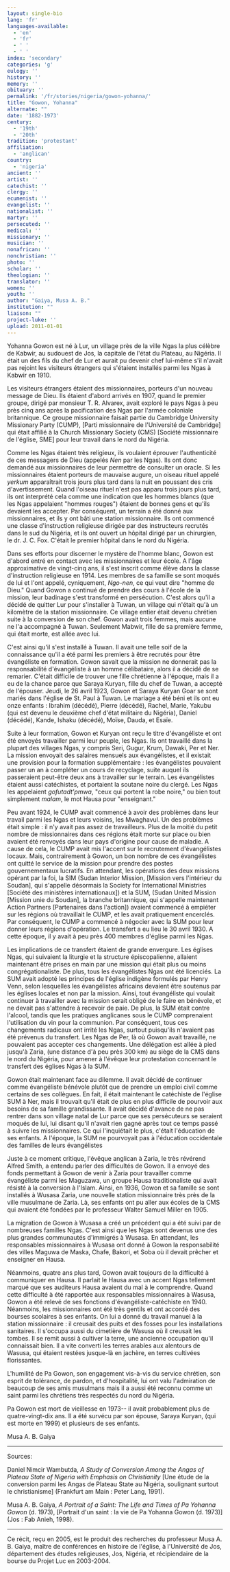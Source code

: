 ```yaml
---
layout: single-bio
lang: 'fr'
languages-available:
  - 'en'
  - 'fr'
  - ' '
  - ' '
index: 'secondary'
categories: 'g'
eulogy: ''
history: ''
memory: ''
obituary: ''
permalink: '/fr/stories/nigeria/gowon-yohanna/'
title: "Gowon, Yohanna"
alternate: ""
date: '1882-1973'
century:
  - '19th'
  - '20th'
tradition: 'protestant'
affiliation:
  - 'anglican'
country:
  - 'nigeria'
ancient: ''
artist: ''
catechist: ''
clergy: ''
ecumenist: ''
evangelist: ''
nationalist: ''
martyr: ''
persecuted: ''
medical: ''
missionary: ''
musician: ''
nonafrican: ''
nonchristian: ''
photo: ''
scholar: ''
theologian: ''
translator: ''
women: ''
youth: ''
author: "Gaiya, Musa A. B."
institution: ""
liaison: ""
project-luke: ''
upload: 2011-01-01
---
```




Yohanna Gowon est né à Lur, un village près de la ville Ngas la plus célèbre de Kabwir, au sudouest de Jos, la capitale de l'état du Plateau, au Nigéria. Il était un des fils du chef de Lur et aurait pu devenir chef lui-même s'il n'avait pas rejoint les visiteurs étrangers qui s'étaient installés parmi les Ngas à Kabwir en 1910.

Les visiteurs étrangers étaient des missionnaires, porteurs d'un nouveau message de Dieu. Ils étaient d'abord arrivés en 1907, quand le premier groupe, dirigé par monsieur T. R. Alvarex, avait exploré le pays Ngas à peu près cinq ans après la pacification des Ngas par l'armée coloniale britannique. Ce groupe missionnaire faisait partie du Cambridge University Missionary Party (CUMP), [Parti missionnaire de l'Université de Cambridge] qui était affilié à la Church Missionary Society (CMS) [Société missionnaire de l'église, SME] pour leur travail dans le nord du Nigéria.

Comme les Ngas étaient très religieux, ils voulaient éprouver l'authenticité de ces messagers de Dieu (appelés *Nen* par les Ngas). Ils ont donc demandé aux missionnaires de leur permettre de consulter un oracle. Si les missionnaires étaient porteurs de mauvaise augure, un oiseau rituel appelé *yerkum* apparaîtrait trois jours plus tard dans la nuit en poussant des cris d'avertissement. Quand l'oiseau rituel n'est pas apparu trois jours plus tard, ils ont interprété cela comme une indication que les hommes blancs  (que les Ngas appelaient "hommes rouges") étaient de bonnes gens et qu'ils devaient les accepter. Par conséquent, un terrain a été donné aux missionnaires, et ils y ont bâti une station missionnaire. Ils ont commencé une classe d'instruction religieuse dirigée par des instructeurs recrutés dans le sud du Nigéria, et ils ont ouvert un hôpital dirigé par un chirurgien, le dr. J. C. Fox. C'était le premier hôpital dans le nord du Nigéria.

Dans ses efforts pour discerner le mystère de l'homme blanc, Gowon est d'abord entré en contact avec les missionnaires et leur école. A l'âge approximative de vingt-cinq ans, il s'est inscrit comme élève dans la classe d'instruction religieuse en 1914. Les membres de sa famille se sont moqués de lui et l'ont appelé, cyniquement, *Ngo-nen*, ce qui veut dire "homme de Dieu." Quand Gowon a continué de prendre des cours à l'école de la mission, leur badinage s'est transformé en persécution. C'est alors qu'il a décidé de quitter Lur pour s'installer à Tuwan, un village qui n'était qu'à un kilomètre de la station missionnaire. Ce village entier était devenu chrétien suite à la conversion de son chef. Gowon avait trois femmes, mais aucune ne l'a accompagné à Tuwan. Seulement Mabwir, fille de sa première femme, qui était morte, est allée avec lui.

C'est ainsi qu'il s'est installé à Tuwan. Il avait une telle soif de la connaissance qu'il a été parmi les premiers à être recrutés pour être évangéliste en formation. Gowon savait que la mission ne donnerait pas la responsabilité d'évangéliste à un homme célibataire, alors il a décidé de se remarier. C'était difficile de trouver une fille chrétienne à l'époque, mais il a eu de la chance parce que Saraya Kuryan, fille du chef de Tuwan, a accepté de l'épouser.  Jeudi, le 26 avril 1923, Gowon et Saraya Kuryan Goar se sont mariés dans l'église de St. Paul à Tuwan. Le mariage a été béni et ils ont eu onze enfants : Ibrahim (décédé), Pierre (décédé), Rachel, Marie, Yakubu (qui est devenu le deuxième chef d'état militaire du Nigéria), Daniel (décédé), Kande, Ishaku (décédé), Moïse, Dauda, et Esaïe.

Suite à leur formation, Gowon et Kuryan ont reçu le titre d'évangéliste et ont été envoyés travailler parmi leur peuple, les Ngas. Ils ont travaillé dans la plupart des villages Ngas, y compris Seri, Gugur, Krum, Dawaki, Per et Ner. La mission envoyait des salaires mensuels aux évangélistes, et il existait une provision pour la formation supplémentaire : les évangélistes pouvaient passer un an à compléter un cours de recyclage, suite auquel ils passeraient peut-être deux ans à travailler sur le terrain. Les évangélistes étaient aussi catéchistes, et portaient la soutane noire du clergé.  Les Ngas les appelaient *gofutadt'pmwa*, "ceux qui portent la robe noire," ou bien tout simplement *malam*, le mot Hausa pour "enseignant."

Peu avant 1924, le CUMP avait commencé à avoir des problèmes dans leur travail parmi les Ngas et leurs voisins, les Mwaghavul. Un des problèmes était simple : il n'y avait pas assez de travailleurs. Plus de la moitié du petit nombre de missionnaires dans ces régions était morte sur place ou bien avaient été renvoyés dans leur pays d'origine pour cause de maladie. A cause de cela, le CUMP avait mis l'accent sur le recrutement d'évangélistes locaux. Mais, contrairement à Gowon, un bon nombre de ces évangélistes ont quitté le service de la mission pour prendre des postes gouvernementaux lucratifs. En attendant, les opérations des deux missions opérant par la foi, la SIM (Sudan Interior Mission, [Mission vers l'intérieur du Soudan], qui s'appelle désormais la Society for International Ministries [Société des ministères internationaux]) et la SUM, (Sudan United Mission [Mission unie du Soudan], la branche britannique, qui s'appelle maintenant Action Partners [Partenaires dans l'action]) avaient commencé à empiéter sur les régions où travaillait le CUMP, et les avait pratiquement encerclés. Par conséquent, le CUMP a commencé à négocier avec la SUM pour leur donner leurs régions d'opération. Le transfert a eu lieu le 30 avril 1930. A cette époque, il y avait à peu près 400 membres d'église parmi les Ngas.

Les implications de ce transfert étaient de grande envergure. Les églises Ngas, qui suivaient la liturgie et la structure épiscopalienne, allaient maintenant être prises en main par une mission qui était plus ou moins congrégationaliste. De plus, tous les évangélistes Ngas ont été licenciés. La SUM avait adopté les principes de l'église indigène formulés par Henry Venn, selon lesquelles les évangélistes africains devaient être soutenus par les églises locales et non par la mission. Ainsi, tout évangéliste qui voulait continuer à travailler avec la mission serait obligé de le faire en bénévole, et ne devait pas s'attendre à recevoir de paie. De plus, la SUM était contre l'alcool, tandis que les pratiques anglicanes sous le CUMP comprenaient l'utilisation du vin pour la communion. Par conséquent, tous ces changements radicaux ont irrité les Ngas, surtout puisqu'ils n'avaient pas été prévenus du transfert. Les Ngas de Per, là où Gowon avait travaillé, ne pouvaient pas accepter ces changements. Une délégation est allée à pied jusqu'à Zaria, (une distance d'à peu près 300 km) au siège de la CMS dans le nord du Nigéria, pour amener à l'évêque leur protestation concernant le transfert des églises Ngas à la SUM.

Gowon était maintenant face au dilemme. Il avait décidé de continuer comme évangéliste bénévole plutôt que de prendre un emploi civil comme certains de ses collègues. En fait, il était maintenant le catéchiste de l'église SUM à Ner, mais il trouvait qu'il était de plus en plus difficile de pourvoir aux besoins de sa famille grandissante. Il avait décidé d'avance de ne pas rentrer dans son village natal de Lur parce que ses persécuteurs se seraient moqués de lui, lui disant qu'il n'avait rien gagné après tout ce temps passé à suivre les missionnaires. Ce qui l'inquiétait le plus, c'était l'éducation de ses enfants. A l'époque, la SUM ne pourvoyait pas à l'éducation occidentale des familles de leurs évangélistes

Juste à ce moment critique, l'évêque anglican à Zaria, le très révérend Alfred Smith, a entendu parler des difficultés de Gowon. Il a envoyé des fonds permettant à Gowon de venir à Zaria pour travailler comme évangéliste parmi les Maguzawa, un groupe Hausa traditionaliste qui avait résisté à la conversion à l'Islam. Ainsi, en 1936, Gowon et sa famille se sont installés à Wusasa Zaria, une nouvelle station missionnaire très près de la ville musulmane de Zaria. Là, ses enfants ont pu aller aux écoles de la CMS qui avaient été fondées par le professeur Walter Samuel Miller en 1905.

La migration de Gowon à Wusasa a créé un précédent qui a été suivi par de nombreuses familles Ngas. C'est ainsi que les Ngas sont devenus une des plus grandes communautés d'immigrés à Wusasa. En attendant, les responsables missionnaires à Wusasa ont donné à Gowon la responsabilité des villes Maguwa de Maska, Chafe, Bakori, et Soba où il devait prêcher et enseigner en Hausa.

Néanmoins, quatre ans plus tard, Gowon avait toujours de la difficulté à communiquer en Hausa. Il parlait le Hausa avec un accent Ngas tellement marqué que ses auditeurs Hausa avaient du mal à le comprendre. Quand cette difficulté à été rapportée aux responsables missionnaires à Wasusa, Gowon a été relevé de ses fonctions d'évangéliste-catéchiste en 1940. Néanmoins, les missionnaires ont été très gentils et ont accordé des bourses scolaires à ses enfants. On lui a donné du travail manuel à la station missionnaire : il creusait des puits et des fosses pour les installations sanitaires. Il s'occupa aussi du cimetière de Wasusa où il creusait les tombes. Il se remit aussi à cultiver la terre, une ancienne occupation qu'il connaissait bien. Il a vite converti les terres arables aux alentours de Wasusa, qui étaient restées jusque-là en jachère, en terres cultivées florissantes.

L'humilité de Pa Gowon, son engagement vis-à-vis du service chrétien, son esprit de tolérance, de pardon, et d'hospitalité, lui ont valu l'admiration de beaucoup de ses amis musulmans mais il a aussi été reconnu comme un saint parmi les chrétiens très respectés du nord du Nigéria.

Pa Gowon est mort de vieillesse en 1973-- il avait probablement plus de quatre-vingt-dix ans. Il a été survécu par son épouse, Saraya Kuryan, (qui est morte en 1999) et plusieurs de ses enfants.

Musa A. B. Gaiya

---

Sources:

Daniel Nimcir Wambutda, *A Study of Conversion Among the Angas of Plateau State of Nigeria with Emphasis on Christianity* [Une étude de la conversion parmi les Angas de Plateau State au Nigéria, soulignant surtout le christianisme] (Frankfurt am Main : Peter Lang, 1991).

Musa A. B. Gaiya, *A Portrait of a Saint: The Life and Times of Pa Yohanna Gowon* (d. 1973), [Portrait d'un saint : la vie de Pa Yohanna Gowon (d. 1973)] (Jos : Fab Anieh, 1998).

---

Ce récit, reçu en 2005, est le produit des recherches du professeur Musa A. B. Gaiya, maître de conférences en histoire de l'église, à l'Université de Jos, département des études religieuses, Jos, Nigéria, et récipiendaire de la bourse du Projet Luc en 2003-2004.